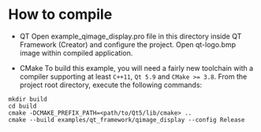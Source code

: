 # How to compile
- QT
Open example_qimage_display.pro file in this directory inside QT Framework (Creator) and configure the project. Open qt-logo.bmp image within compiled application.

- CMake
To build this example, you will need a fairly new toolchain with a compiler supporting at least
`C++11`, `Qt 5.9` and `CMake >= 3.8`.
From the project root directory, execute the following commands:
```
mkdir build
cd build
cmake -DCMAKE_PREFIX_PATH=<path/to/Qt5/lib/cmake> ..
cmake --build examples/qt_framework/qimage_display --config Release
```
